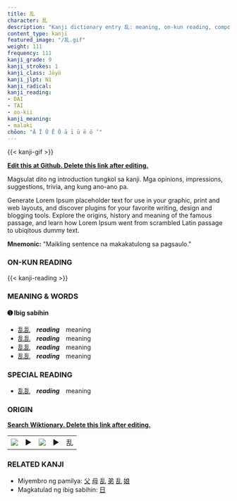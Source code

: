 ```yaml
---
title: 乱
character: 乱
description: "Kanji dictionary entry 乱: meaning, on-kun reading, compounds, origin, related kanji"
content_type: kanji
featured_image: "/乱.gif"
weight: 111
frequency: 111
kanji_grade: 9
kanji_strokes: 1
kanji_class: Jōyō
kanji_jlpt: N1
kanji_radical: 
kanji_reading: 
- DAI
- TAI
- oo-kii
kanji_meaning:
- malaki
chōon: "Ā Ī Ū Ē Ō ā ī ū ē ō ’"
---
```

[//]: # (Don't edit the line below. Kanji animated GIF code is automatically generated.)
{{< kanji-gif >}}

[//]: # (Edit below this line.)

**[Edit this at Github. Delete this link after editing.](https://github.com/tim0g/tim/tree/main/content/kanji/乱/index.md)**

Magsulat dito ng introduction tungkol sa kanji. Mga opinions, impressions, suggestions, trivia, ang kung ano-ano pa.

Generate Lorem Ipsum placeholder text for use in your graphic, print and web layouts, and discover plugins for your favorite writing, design and blogging tools. Explore the origins, history and meaning of the famous passage, and learn how Lorem Ipsum went from scrambled Latin passage to ubiqitous dummy text.
 
**Mnemonic:** "Maikling sentence na makakatulong sa pagsaulo."

### ON-KUN READING

[//]: # (Don't edit the line below. ON-KUN READING code is automatically generated.)
{{< kanji-reading >}}

### MEANING & WORDS

#### ➊ **Ibig sabihin**
  - [乱](../乱)[乱](../乱)　***reading***　meaning
  - [乱](../乱)[乱](../乱)　***reading***　meaning
  - [乱](../乱)[乱](../乱)　***reading***　meaning
  - [乱](../乱)[乱](../乱)　***reading***　meaning

### SPECIAL READING
  - [乱](../乱)[乱](../乱)　***reading***　meaning

### ORIGIN

**[Search Wiktionary. Delete this link after editing.](https://wiktionary.org/wiki/乱)**
<table class="kanji-table"><tr><td>
<img src="60px-乱-bronze.svg.png">
</td><td>▶</td><td>
<img src="60px-乱-oracle.svg.png">
</td><td>▶</td>
<td class="kanji-origin">乱</td>
</tr></table>

### RELATED KANJI
- Miyembro ng pamilya: [父](../父) [母](../母) [乱](../乱) [弟](../弟) [乱](../乱) [娘](../娘)
- Magkatulad ng ibig sabihin: [日](../日)

